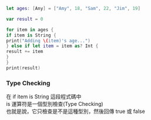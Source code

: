 


```swift
let ages: [Any] = ["Amy", 18, "Sam", 22, "Jim", 19]

var result = 0

for item in ages {
if item is String {
print("Adding \(item)'s age...")
} else if let item = item as? Int {
result += item
}
}
print(result)
```

### Type Checking
在 if item is String 這段程式碼中  
is 運算符是一個型別檢查(Type Checking)   
也就是說，它只檢查是不是這種型別，然後回傳 true 或 false
